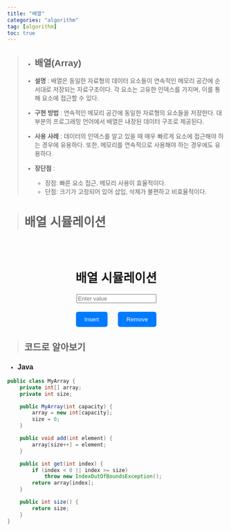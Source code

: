 ```yaml
---
title: "배열"
categories: "algorithm"
tag: [algorithm]
toc: true
---
```


> - ## **배열(Array)**
> 
> - **설명** : 배열은 동일한 자료형의 데이터 요소들이 연속적인 메모리 공간에 순서대로 저장되는 자료구조이다.
> 각 요소는 고유한 인덱스를 가지며, 이를 통해 요소에 접근할 수 있다.
>
> - **구현 방법** : 연속적인 메모리 공간에 동일한 자료형의 요소들을 저장한다. 대부분의 프로그래밍 언어에서 배열은 내장된 데이터 구조로 제공된다.
> 
> - **사용 사례** : 데이터의 인덱스를 알고 있을 때 매우 빠르게 요소에 접근해야 하는 경우에 유용하다. 또한, 메모리를 연속적으로 사용해야 하는 경우에도 유용하다.
> 
> - **장단점** :
>   - 장점: 빠른 요소 접근, 메모리 사용이 효율적이다.
>   - 단점: 크기가 고정되어 있어 삽입, 삭제가 불편하고 비효율적이다.

> # 배열 시뮬레이션

<html>
<head>
  <title>배열 시뮬레이션</title>
  <style>
    body {
      font-family: Arial, sans-serif;
    }
    .container {
      display: flex;
      flex-direction: column;
      align-items: center;
      margin-top: 50px;
    }
    .array {
      display: flex;
      flex-wrap: wrap;
      justify-content: center;
    }
    .array-item {
      background-color: #f0f0f0;
      border: 1px solid #aaa;
      padding: 10px;
      margin: 5px;
      text-align: center;
    }
    .button-container {
      margin-top: 20px;
    }
    button {
      padding: 10px 20px;
      margin: 0 10px;
      background-color: #007bff;
      color: #fff;
      border: none;
      border-radius: 5px;
      cursor: pointer;
    }
    button:hover {
      background-color: #0056b3;
    }
  </style>

  <script>
    document.addEventListener("DOMContentLoaded", function() {
      const arrayContainer = document.getElementById('array');
      const inputValue = document.getElementById('inputValue');
      const insertBtn = document.getElementById('insertBtn');
      const removeBtn = document.getElementById('removeBtn');
      
      let array = [];

      // 배열 시각화 업데이트
      function updateArray() {
        arrayContainer.innerHTML = array.map(item => `<div class="array-item">${item}</div>`).join('');
      }

      // Insert 버튼 클릭 시
      insertBtn.addEventListener("click", function() {
        const value = inputValue.value.trim();
        if (value !== '') {
          array.push(value);
          updateArray();
          inputValue.value = '';
        }
      });

      // Remove 버튼 클릭 시
      removeBtn.addEventListener("click", function() {
        if (array.length > 0) {
          array.pop();
          updateArray();
        }
      });
    });
  </script>
</head>
<body>
  <div class="container">
    <h1>배열 시뮬레이션</h1>
    <div class="array" id="array"></div>
    <input type="text" id="inputValue" placeholder="Enter value">
    <div class="button-container">
      <button id="insertBtn">Insert</button>
      <button id="removeBtn">Remove</button>
    </div>
  </div>
</body>
</html>

> ## 코드로 알아보기
- ### **Java**
```Java
public class MyArray {
    private int[] array;
    private int size;

    public MyArray(int capacity) {
        array = new int[capacity];
        size = 0;
    }

    public void add(int element) {
        array[size++] = element;
    }

    public int get(int index) {
        if (index < 0 || index >= size)
            throw new IndexOutOfBoundsException();
        return array[index];
    }

    public int size() {
        return size;
    }
} 
```